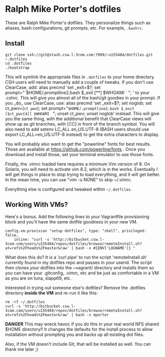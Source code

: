 Ralph Mike Porter's dotfiles
===============

These are Ralph Mike Porter's dotfiles. They personalize things such as aliases, bash
configurations, git prompts, etc. For example, `.bashrc`.


Install
-------

    git clone ssh://git@stash.csw.l-3com.com:7999/~u155484/dotfiles.git ~.dotfiles
    cd .dotfiles
    ./bootstrap

This will symlink the appropriate files in `.dotfiles` to your home directory.
CSH users will need to manually add a couple of tweaks.  If you don't use ClearCase, add:
    alias precmd 'set _exit=$?; set prompt="`$HOME/.promptline2.bash $_exit [**] $WHOAMI ` "; '
to your .cshrc. This will give you almost all of the bash/git goodies in your prompt.
If you _do_ use ClearCase, use:
    alias precmd 'set _exit=$?; set noglob; set ct_pwv=(`ct pwv`); set prompt="`$HOME/.promptline2.bash $_exit [$ct_pwv[4]] $WHOAMI ` "; unset ct_pwv; unset noglob'
instead.  This will give you the same thing, with the additional benefit that ClearCase views will show up as git branches, with [CC] in front of the branch symbol.
You will also need to add 
    setenv LC_ALL en_US.UTF-8 
(BASH users should use
    export LC_ALL=en_US.UTF-8
instead) to get the extra characters to display.

You will probably also want to get the "powerline" fonts for best results.  Those are available at 
https://github.com/powerline/fonts  . Once you download and install those, set your terminal emulator to use those fonts.

Finally, the .vimrc loaded here requires a minimum Vim version of 8. On Solaris, you will need to activate vim 8.2, which is in the works.  Eventually I will get things in place to stop trying to load everything, and it will get better.  In the mean time, you can use "vim -u NONE" to skip ~/.vimrc.

Everything else is configured and tweaked within `~/.dotfiles`.


Working With VMs?
-----------------

Here's a bonus. Add the following lines to your Vagrantfile provisioning block
and you'll have the same dotfile goodness in your new VM.


    config.vm.provision "setup dotfiles", type: "shell", privileged: false,
        inline: "curl -s 'http://bitbucket.csw.l-3com.com/users/u155484/repos/dotfiles/browse/remoteInstall.sh?at=refs%2Fheads%2Fmaster&raw' | bash -s #{ENV['LOGNAME']} "

What does this do? It is a 'curl pipe' to run the script 'remoteInstall.sh'
currently found in my dotfiles repo and passes in _your_ userid. The script
then clones _your_ dotfiles into the ~vagrant/ directory and installs them
so you can have your .gitconfig, .vimrc, etc and be just as comfortable in
a VM as you are on tuna, slapp69, etc.

Interested in trying out someone else's dotfiles? Remove the .dotfiles directory
**inside the VM** and re-run it like this:

    rm -rf ~/.dotfiles
    curl -s 'http://bitbucket.csw.l-3com.com/users/u155484/repos/dotfiles/browse/remoteInstall.sh?at=refs%2Fheads%2Fmaster&raw' | bash -s mporter

**DANGER** This may wreck havoc if you do this in your real world NFS shared
$HOME directory!! It changes the defaults for the install process to allow
installation without prompting you and backs up all existing dot files.

Also, if the VM doesn't include Git, that will be installed as well. You can thank
me later ;)
